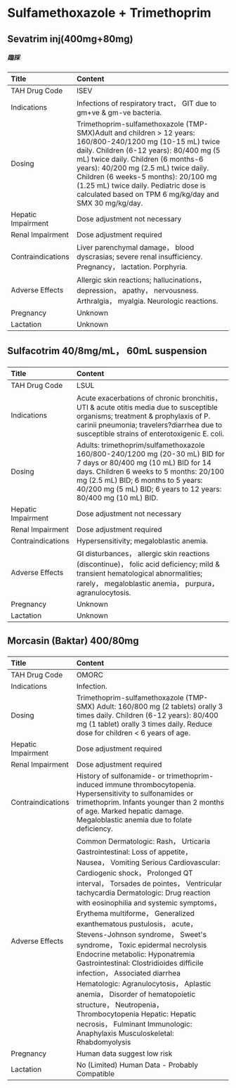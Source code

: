 # Sulfamethoxazole + Trimethoprim

## Sevatrim inj(400mg+80mg)

##### 臨採

| Title              | Content                                                                                                                                                                                                                                                                                                                                                                       |
|:-------------------|:------------------------------------------------------------------------------------------------------------------------------------------------------------------------------------------------------------------------------------------------------------------------------------------------------------------------------------------------------------------------------|
| TAH Drug Code      | ISEV                                                                                                                                                                                                                                                                                                                                                                          |
| Indications        | Infections of respiratory tract， GIT due to gm+ve & gm-ve bacteria.                                                                                                                                                                                                                                                                                                          |
| Dosing             | Trimethoprim-sulfamethoxazole (TMP-SMX)Adult and children > 12 years: 160/800-240/1200 mg (10-15 mL) twice daily. Children (6-12 years): 80/400 mg (5 mL) twice daily. Children (6 months-6 years): 40/200 mg (2.5 mL) twice daily. Children (6 weeks-5 months): 20/100 mg (1.25 mL) twice daily. Pediatric dose is calculated based on TPM 6 mg/kg/day and SMX 30 mg/kg/day. |
| Hepatic Impairment | Dose adjustment not necessary                                                                                                                                                                                                                                                                                                                                                 |
| Renal Impairment   | Dose adjustment required                                                                                                                                                                                                                                                                                                                                                      |
| Contraindications  | Liver parenchymal damage， blood dyscrasias; severe renal insufficiency. Pregnancy， lactation. Porphyria.                                                                                                                                                                                                                                                                    |
| Adverse Effects    | Allergic skin reactions; hallucinations， depression， apathy， nervousness. Arthralgia， myalgia. Neurologic reactions.                                                                                                                                                                                                                                                      |
| Pregnancy          | Unknown                                                                                                                                                                                                                                                                                                                                                                       |
| Lactation          | Unknown                                                                                                                                                                                                                                                                                                                                                                       |

## Sulfacotrim 40/8mg/mL， 60mL suspension

##### 

| Title              | Content                                                                                                                                                                                                                                                                |
|:-------------------|:-----------------------------------------------------------------------------------------------------------------------------------------------------------------------------------------------------------------------------------------------------------------------|
| TAH Drug Code      | LSUL                                                                                                                                                                                                                                                                   |
| Indications        | Acute exacerbations of chronic bronchitis， UTI & acute otitis media due to susceptible organisms; treatment & prophylaxis of P. carinii pneumonia; travelers?diarrhea due to susceptible strains of enterotoxigenic E. coli.                                          |
| Dosing             | Adults: trimethoprim/sulfamethoxazole 160/800-240/1200 mg (20-30 mL) BID for 7 days or 80/400 mg (10 mL) BID for 14 days. Children 6 weeks to 5 months: 20/100 mg (2.5 mL) BID; 6 months to 5 years: 40/200 mg (5 mL) BID; 6 years to 12 years: 80/400 mg (10 mL) BID. |
| Hepatic Impairment | Dose adjustment not necessary                                                                                                                                                                                                                                          |
| Renal Impairment   | Dose adjustment required                                                                                                                                                                                                                                               |
| Contraindications  | Hypersensitivity; megaloblastic anemia.                                                                                                                                                                                                                                |
| Adverse Effects    | GI disturbances， allergic skin reactions (discontinue)， folic acid deficiency; mild & transient hematological abnormalities; rarely， megaloblastic anemia， purpura， agranulocytosis.                                                                              |
| Pregnancy          | Unknown                                                                                                                                                                                                                                                                |
| Lactation          | Unknown                                                                                                                                                                                                                                                                |

## Morcasin (Baktar) 400/80mg

##### 

| Title              | Content                                                                                                                                                                                                                                                                                                                                                                                                                                                                                                                                                                                                                                                                                                                                                              |
|:-------------------|:---------------------------------------------------------------------------------------------------------------------------------------------------------------------------------------------------------------------------------------------------------------------------------------------------------------------------------------------------------------------------------------------------------------------------------------------------------------------------------------------------------------------------------------------------------------------------------------------------------------------------------------------------------------------------------------------------------------------------------------------------------------------|
| TAH Drug Code      | OMORC                                                                                                                                                                                                                                                                                                                                                                                                                                                                                                                                                                                                                                                                                                                                                                |
| Indications        | Infection.                                                                                                                                                                                                                                                                                                                                                                                                                                                                                                                                                                                                                                                                                                                                                           |
| Dosing             | Trimethoprim-sulfamethoxazole (TMP-SMX) Adult: 160/800 mg (2 tablets) orally 3 times daily. Children (6-12 years): 80/400 mg (1 tablet) orally 3 times daily. Reduce dose for children < 6 years of age.                                                                                                                                                                                                                                                                                                                                                                                                                                                                                                                                                             |
| Hepatic Impairment | Dose adjustment required                                                                                                                                                                                                                                                                                                                                                                                                                                                                                                                                                                                                                                                                                                                                             |
| Renal Impairment   | Dose adjustment required                                                                                                                                                                                                                                                                                                                                                                                                                                                                                                                                                                                                                                                                                                                                             |
| Contraindications  | History of sulfonamide- or trimethoprim-induced immune thrombocytopenia. Hypersensitivity to sulfonamides or trimethoprim. Infants younger than 2 months of age. Marked hepatic damage. Megaloblastic anemia due to folate deficiency.                                                                                                                                                                                                                                                                                                                                                                                                                                                                                                                               |
| Adverse Effects    | Common Dermatologic: Rash， Urticaria Gastrointestinal: Loss of appetite， Nausea， Vomiting Serious Cardiovascular: Cardiogenic shock， Prolonged QT interval， Torsades de pointes， Ventricular tachycardia Dermatologic: Drug reaction with eosinophilia and systemic symptoms， Erythema multiforme， Generalized exanthematous pustulosis， acute， Stevens-Johnson syndrome， Sweet's syndrome， Toxic epidermal necrolysis Endocrine metabolic: Hyponatremia Gastrointestinal: Clostridioides difficile infection， Associated diarrhea Hematologic: Agranulocytosis， Aplastic anemia， Disorder of hematopoietic structure， Neutropenia， Thrombocytopenia Hepatic: Hepatic necrosis， Fulminant Immunologic: Anaphylaxis Musculoskeletal: Rhabdomyolysis |
| Pregnancy          | Human data suggest low risk                                                                                                                                                                                                                                                                                                                                                                                                                                                                                                                                                                                                                                                                                                                                          |
| Lactation          | No (Limited) Human Data - Probably Compatible                                                                                                                                                                                                                                                                                                                                                                                                                                                                                                                                                                                                                                                                                                                        |

